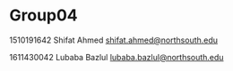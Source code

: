 # Group04

1510191642	Shifat Ahmed	<shifat.ahmed@northsouth.edu>

1611430042	Lubaba Bazlul	<lubaba.bazlul@northsouth.edu>
